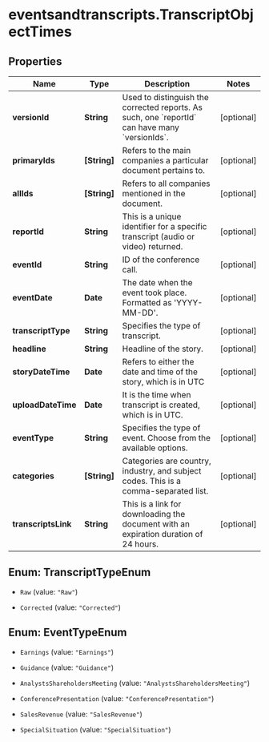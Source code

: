 # eventsandtranscripts.TranscriptObjectTimes

## Properties

Name | Type | Description | Notes
------------ | ------------- | ------------- | -------------
**versionId** | **String** | Used to distinguish the corrected reports. As such, one &#x60;reportId&#x60; can have many &#x60;versionIds&#x60;. | [optional] 
**primaryIds** | **[String]** | Refers to the main companies a particular document pertains to. | [optional] 
**allIds** | **[String]** | Refers to all companies mentioned in the document.  | [optional] 
**reportId** | **String** | This is a unique identifier for a specific transcript (audio or video) returned. | [optional] 
**eventId** | **String** | ID of the conference call. | [optional] 
**eventDate** | **Date** | The date when the event took place. Formatted as &#39;YYYY-MM-DD&#39;. | [optional] 
**transcriptType** | **String** | Specifies the type of transcript.   | [optional] 
**headline** | **String** | Headline of the story. | [optional] 
**storyDateTime** | **Date** | Refers to either the date and time of the story, which is in UTC | [optional] 
**uploadDateTime** | **Date** | It is the time when transcript is created, which is in UTC. | [optional] 
**eventType** | **String** | Specifies the type of event. Choose from the available options.  | [optional] 
**categories** | **[String]** | Categories are country, industry, and subject codes. This is a comma-separated list. | [optional] 
**transcriptsLink** | **String** | This is a link for downloading the document with an expiration duration of 24 hours. | [optional] 



## Enum: TranscriptTypeEnum


* `Raw` (value: `"Raw"`)

* `Corrected` (value: `"Corrected"`)





## Enum: EventTypeEnum


* `Earnings` (value: `"Earnings"`)

* `Guidance` (value: `"Guidance"`)

* `AnalystsShareholdersMeeting` (value: `"AnalystsShareholdersMeeting"`)

* `ConferencePresentation` (value: `"ConferencePresentation"`)

* `SalesRevenue` (value: `"SalesRevenue"`)

* `SpecialSituation` (value: `"SpecialSituation"`)




